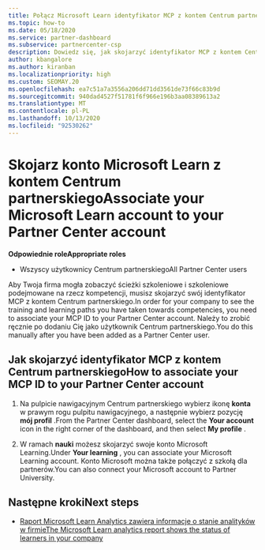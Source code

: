 ```yaml
---
title: Połącz Microsoft Learn identyfikator MCP z kontem Centrum partnerskiego
ms.topic: how-to
ms.date: 05/18/2020
ms.service: partner-dashboard
ms.subservice: partnercenter-csp
description: Dowiedz się, jak skojarzyć identyfikator MCP z kontem Centrum partnerskiego, aby Twoja firma mogła zobaczyć ścieżki szkoleniowe i szkoleniowe podjęte w ramach kompetencji.
author: kbangalore
ms.author: kiranban
ms.localizationpriority: high
ms.custom: SEOMAY.20
ms.openlocfilehash: ea7c51a7a3556a206dd71dd3561de73f66c83b9d
ms.sourcegitcommit: 940dad4527f51781f6f966e196b3aa08389613a2
ms.translationtype: MT
ms.contentlocale: pl-PL
ms.lasthandoff: 10/13/2020
ms.locfileid: "92530262"
---
```

# <a name="associate-your-microsoft-learn-account-to-your-partner-center-account"></a><span data-ttu-id="5c5f4-103">Skojarz konto Microsoft Learn z kontem Centrum partnerskiego</span><span class="sxs-lookup"><span data-stu-id="5c5f4-103">Associate your Microsoft Learn account to your Partner Center account</span></span>

<span data-ttu-id="5c5f4-104">**Odpowiednie role**</span><span class="sxs-lookup"><span data-stu-id="5c5f4-104">**Appropriate roles**</span></span>

- <span data-ttu-id="5c5f4-105">Wszyscy użytkownicy Centrum partnerskiego</span><span class="sxs-lookup"><span data-stu-id="5c5f4-105">All Partner Center users</span></span>

<span data-ttu-id="5c5f4-106">Aby Twoja firma mogła zobaczyć ścieżki szkoleniowe i szkoleniowe podejmowane na rzecz kompetencji, musisz skojarzyć swój identyfikator MCP z kontem Centrum partnerskiego.</span><span class="sxs-lookup"><span data-stu-id="5c5f4-106">In order for your company to see the training and learning paths you have taken towards competencies, you need to associate your MCP ID to your Partner Center account.</span></span> <span data-ttu-id="5c5f4-107">Należy to zrobić ręcznie po dodaniu Cię jako użytkownik Centrum partnerskiego.</span><span class="sxs-lookup"><span data-stu-id="5c5f4-107">You do this manually after you have been added as a Partner Center user.</span></span>

## <a name="how-to-associate-your-mcp-id-to-your-partner-center-account"></a><span data-ttu-id="5c5f4-108">Jak skojarzyć identyfikator MCP z kontem Centrum partnerskiego</span><span class="sxs-lookup"><span data-stu-id="5c5f4-108">How to associate your MCP ID to your Partner Center account</span></span>

1. <span data-ttu-id="5c5f4-109">Na pulpicie nawigacyjnym Centrum partnerskiego wybierz ikonę **konta** w prawym rogu pulpitu nawigacyjnego, a następnie wybierz pozycję **mój profil** .</span><span class="sxs-lookup"><span data-stu-id="5c5f4-109">From the Partner Center dashboard, select the **Your account** icon in the right corner of the dashboard, and then select **My profile** .</span></span>

2. <span data-ttu-id="5c5f4-110">W ramach **nauki** możesz skojarzyć swoje konto Microsoft Learning.</span><span class="sxs-lookup"><span data-stu-id="5c5f4-110">Under **Your learning** , you can associate your Microsoft Learning account.</span></span> <span data-ttu-id="5c5f4-111">Konto Microsoft można także połączyć z szkołą dla partnerów.</span><span class="sxs-lookup"><span data-stu-id="5c5f4-111">You can also connect your Microsoft account to Partner University.</span></span>

## <a name="next-steps"></a><span data-ttu-id="5c5f4-112">Następne kroki</span><span class="sxs-lookup"><span data-stu-id="5c5f4-112">Next steps</span></span>

- [<span data-ttu-id="5c5f4-113">Raport Microsoft Learn Analytics zawiera informacje o stanie analityków w firmie</span><span class="sxs-lookup"><span data-stu-id="5c5f4-113">The Microsoft Learn analytics report shows the status of learners in your company</span></span>](ms-learn-analytics.md)